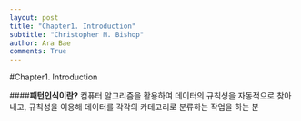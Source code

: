 ```yaml
---
layout: post
title: "Chapter1. Introduction"
subtitle: "Christopher M. Bishop"
author: Ara Bae
comments: True
---
```


#Chapter1. Introduction

####**패턴인식이란?**
컴퓨터 알고리즘을 활용하여 데이터의 규칙성을 자동적으로 찾아내고, 규칙성을 이용해 데이터를 각각의 카테고리로 분류하는 작업을 하는 분
